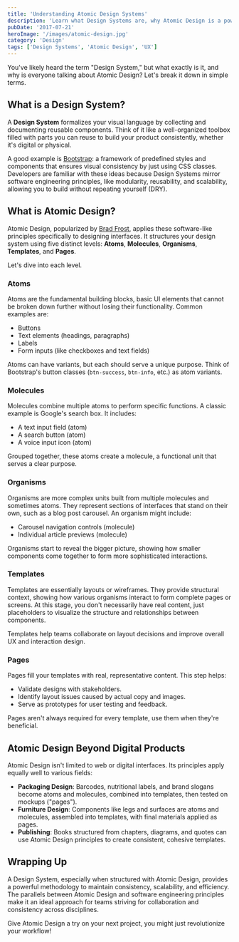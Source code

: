 ```yaml
---
title: 'Understanding Atomic Design Systems'
description: 'Learn what Design Systems are, why Atomic Design is a powerful methodology, and how it helps structure interfaces consistently and scalably.'
pubDate: '2017-07-21'
heroImage: '/images/atomic-design.jpg'
category: 'Design'
tags: ['Design Systems', 'Atomic Design', 'UX']
---
```


You've likely heard the term "Design System," but what exactly is it, and why is everyone talking about Atomic Design? Let's break it down in simple terms.

## What is a Design System?

A **Design System** formalizes your visual language by collecting and documenting reusable components. Think of it like a well-organized toolbox filled with parts you can reuse to build your product consistently, whether it's digital or physical.

A good example is [Bootstrap](https://getbootstrap.com/): a framework of predefined styles and components that ensures visual consistency by just using CSS classes. Developers are familiar with these ideas because Design Systems mirror software engineering principles, like modularity, reusability, and scalability, allowing you to build without repeating yourself (DRY).

## What is Atomic Design?

Atomic Design, popularized by [Brad Frost](https://bradfrost.com/blog/post/atomic-web-design/), applies these software-like principles specifically to designing interfaces. It structures your design system using five distinct levels: **Atoms**, **Molecules**, **Organisms**, **Templates**, and **Pages**.

Let's dive into each level.

### Atoms

Atoms are the fundamental building blocks, basic UI elements that cannot be broken down further without losing their functionality. Common examples are:

- Buttons
- Text elements (headings, paragraphs)
- Labels
- Form inputs (like checkboxes and text fields)

Atoms can have variants, but each should serve a unique purpose. Think of Bootstrap's button classes (`btn-success`, `btn-info`, etc.) as atom variants.

### Molecules

Molecules combine multiple atoms to perform specific functions. A classic example is Google's search box. It includes:

- A text input field (atom)
- A search button (atom)
- A voice input icon (atom)

Grouped together, these atoms create a molecule, a functional unit that serves a clear purpose.

### Organisms

Organisms are more complex units built from multiple molecules and sometimes atoms. They represent sections of interfaces that stand on their own, such as a blog post carousel. An organism might include:

- Carousel navigation controls (molecule)
- Individual article previews (molecule)

Organisms start to reveal the bigger picture, showing how smaller components come together to form more sophisticated interactions.

### Templates

Templates are essentially layouts or wireframes. They provide structural context, showing how various organisms interact to form complete pages or screens. At this stage, you don't necessarily have real content, just placeholders to visualize the structure and relationships between components.

Templates help teams collaborate on layout decisions and improve overall UX and interaction design.

### Pages

Pages fill your templates with real, representative content. This step helps:

- Validate designs with stakeholders.
- Identify layout issues caused by actual copy and images.
- Serve as prototypes for user testing and feedback.

Pages aren't always required for every template, use them when they're beneficial.

## Atomic Design Beyond Digital Products

Atomic Design isn't limited to web or digital interfaces. Its principles apply equally well to various fields:

- **Packaging Design**: Barcodes, nutritional labels, and brand slogans become atoms and molecules, combined into templates, then tested on mockups ("pages").
- **Furniture Design**: Components like legs and surfaces are atoms and molecules, assembled into templates, with final materials applied as pages.
- **Publishing**: Books structured from chapters, diagrams, and quotes can use Atomic Design principles to create consistent, cohesive templates.

## Wrapping Up

A Design System, especially when structured with Atomic Design, provides a powerful methodology to maintain consistency, scalability, and efficiency. The parallels between Atomic Design and software engineering principles make it an ideal approach for teams striving for collaboration and consistency across disciplines.

Give Atomic Design a try on your next project, you might just revolutionize your workflow!